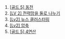 1. [[골드 5] 동전](https://www.acmicpc.net/problem/9084)
2. [[LV 2] 전력망을 둘로 나누기](https://school.programmers.co.kr/learn/courses/30/lessons/86971)
3. [[Lv2] 뉴스 클러스터링](https://school.programmers.co.kr/learn/courses/30/lessons/17677)
4. [[Lv2] 압축](https://school.programmers.co.kr/learn/courses/30/lessons/17684)
5. [[골드 5] 4연산](https://www.acmicpc.net/problem/14395)
